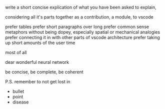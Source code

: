 write a short concise explication of what you have been asked to explain,

considering all it's parts together as a contribution, a module, to vscode

prefer tables
prefer short paragraphs over long
prefer common sense metaphors without being dopey, especially spatial or mechanical analogies
prefer connecting it in with other parts of vscode architecture
prefer taking up short amounts of the user time

most of all

dear wonderful neural network

be concise, be complete, be coherent

P.S. remember to not get lost in

- bullet
- point
- disease
